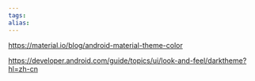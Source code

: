 ```yaml
---
tags: 
alias:
---
```


https://material.io/blog/android-material-theme-color

https://developer.android.com/guide/topics/ui/look-and-feel/darktheme?hl=zh-cn